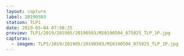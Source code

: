 ```yaml
---
layout: capture
label: 20190503
station: TLP1
date: 2019-05-04 07:50:25
preview: TLP1/2019/201905/20190503/M20190504_075025_TLP_1P.jpg
capturas:
  - imagem: TLP1/2019/201905/20190503/M20190504_075025_TLP_1P.jpg
---
```


